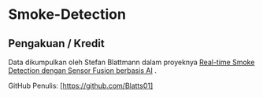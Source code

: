 # Smoke-Detection

## Pengakuan / Kredit
Data dikumpulkan oleh Stefan Blattmann dalam proyeknya [Real-time Smoke Detection dengan Sensor Fusion berbasis AI](https://www.hackster.io/stefanblattmann/real-time-smoke-detection-with-ai-based-sensor-fusion-1086e6) .

GitHub Penulis: [https://github.com/Blatts01]
